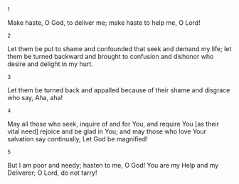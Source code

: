 <sup>1</sup> 

Make haste, O God, to deliver me; make haste to help me, O Lord! 

<sup>2</sup> 

Let them be put to shame and confounded that seek and demand my life; let them be turned backward and brought to confusion and dishonor who desire and delight in my hurt. 

<sup>3</sup> 

Let them be turned back and appalled because of their shame and disgrace who say, Aha, aha! 

<sup>4</sup> 

May all those who seek, inquire of and for You, and require You [as their vital need] rejoice and be glad in You; and may those who love Your salvation say continually, Let God be magnified! 

<sup>5</sup> 

But I am poor and needy; hasten to me, O God! You are my Help and my Deliverer; O Lord, do not tarry!
